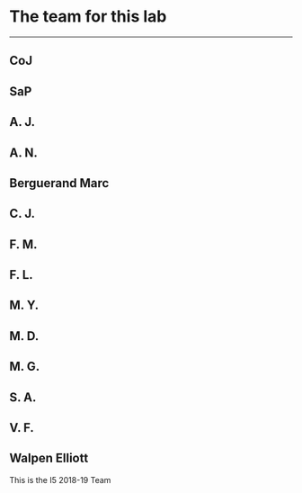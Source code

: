 # The team for this lab

-----------------------------
CoJ
-----------------------------
SaP
-----------------------------
A. J.
-----------------------------
A. N.
-----------------------------
Berguerand Marc
-----------------------------
C. J.
-----------------------------
F. M.
-----------------------------
F. L.
-----------------------------
M. Y.
-----------------------------
M. D.
-----------------------------
M. G.
-----------------------------
S. A.
-----------------------------
V. F.
-----------------------------
Walpen Elliott
-----------------------------

This is the I5 2018-19 Team
